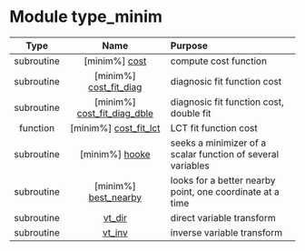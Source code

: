 # Module type_minim

| Type | Name | Purpose |
| :--: | :--: | :---------- |
| subroutine | [minim%] [cost](https://github.com/JCSDA/saber/src/saber/bump/type_minim.F90#L126) | compute cost function |
| subroutine | [minim%] [cost_fit_diag](https://github.com/JCSDA/saber/src/saber/bump/type_minim.F90#L151) | diagnosic fit function cost |
| subroutine | [minim%] [cost_fit_diag_dble](https://github.com/JCSDA/saber/src/saber/bump/type_minim.F90#L234) | diagnosic fit function cost, double fit |
| function | [minim%] [cost_fit_lct](https://github.com/JCSDA/saber/src/saber/bump/type_minim.F90#L321) | LCT fit function cost |
| subroutine | [minim%] [hooke](https://github.com/JCSDA/saber/src/saber/bump/type_minim.F90#L370) | seeks a minimizer of a scalar function of several variables |
| subroutine | [minim%] [best_nearby](https://github.com/JCSDA/saber/src/saber/bump/type_minim.F90#L461) | looks for a better nearby point, one coordinate at a time |
| subroutine | [vt_dir](https://github.com/JCSDA/saber/src/saber/bump/type_minim.F90#L512) | direct variable transform |
| subroutine | [vt_inv](https://github.com/JCSDA/saber/src/saber/bump/type_minim.F90#L529) | inverse variable transform |
